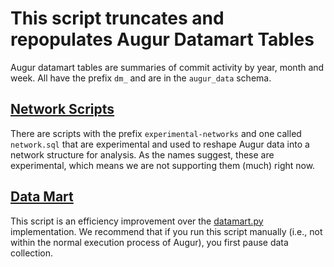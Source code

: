 # This script truncates and repopulates Augur Datamart Tables

Augur datamart tables are summaries of commit activity by year, month and week. All have the prefix `dm_` and are in the `augur_data` schema. 

## [Network Scripts](network-analysis)

There are scripts with the prefix `experimental-networks` and one called `network.sql` that are experimental and used to reshape Augur data into a network structure for analysis. As the names suggest, these are experimental, which means we are not supporting them (much) right now. 

## [Data Mart](datamart-performance-improvement.py)

This script is an efficiency improvement over the [datamart.py](datamart.py) implementation. We recommend that if you run this script manually (i.e., not within the normal execution process of Augur), you first pause data collection. 
